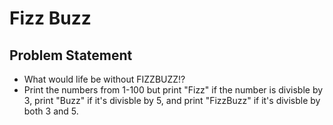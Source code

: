 # Fizz Buzz

## Problem Statement

- What would life be without FIZZBUZZ!?
- Print the numbers from 1-100 but print "Fizz" if the number is divisble by 3, print "Buzz" if it's divisble by 5, and print "FizzBuzz" if it's divisble by both 3 and 5.
